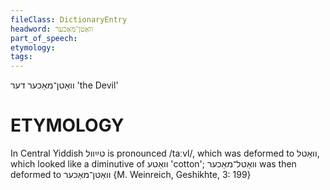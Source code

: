 ```yaml
---
fileClass: DictionaryEntry
headword: וואַטן־מאַכער
part_of_speech: 
etymology: 
tags: 
---
```

וואַטן־מאַכער
דער
'the Devil'

ETYMOLOGY
===========
In Central Yiddish טײַוול is pronounced /taːvl/, which was deformed to וואַטל, which looked like a diminutive of וואַטע 'cotton'; וואַטל־מאַכער was then deformed to וואַטן־מאַכער {M. Weinreich, Geshikhte, 3: 199}